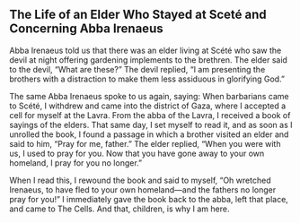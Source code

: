 ## The Life of an Elder Who Stayed at Sceté and Concerning Abba Irenaeus

Abba Irenaeus told us that there was an elder living at Scété who saw the devil at night offering gardening implements to the brethren. The elder said to the devil, “What are these?” The devil replied, “I am presenting the brothers with a distraction to make them less assiduous in glorifying God.”

The same Abba Irenaeus spoke to us again, saying: When barbarians came to Scété, I withdrew and came into the district of Gaza, where I accepted a cell for myself at the Lavra. From the abba of the Lavra, I received a book of sayings of the elders. That same day, I set myself to read it, and as soon as I unrolled the book, I found a passage in which a brother visited an elder and said to him, “Pray for me, father.” The elder replied, “When you were with us, I used to pray for you. Now that you have gone away to your own homeland, I pray for you no longer.”

When I read this, I rewound the book and said to myself, “Oh wretched Irenaeus, to have fled to your own homeland—and the fathers no longer pray for you!” I immediately gave the book back to the abba, left that place, and came to The Cells. And that, children, is why I am here.
